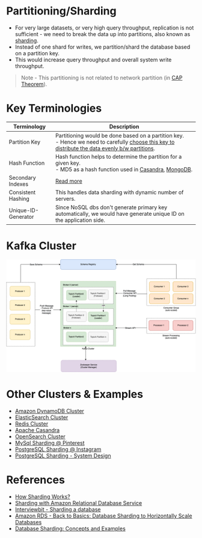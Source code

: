 # Partitioning/Sharding
- For very large datasets, or very high query throughput, replication is not sufficient - we need to break the data up into partitions, also known as [sharding](https://aws.amazon.com/what-is/database-sharding/).
- Instead of one shard for writes, we partition/shard the database based on a partition key. 
- This would increase query throughput and overall system write throughput.

> Note - This partitioning is not related to network partition (in [CAP Theorem](../../2_CAP&PACELCTheorems/CAPTheorem.md)).

# Key Terminologies

| Terminology         | Description                                                                                                                                                                                                          |
|---------------------|----------------------------------------------------------------------------------------------------------------------------------------------------------------------------------------------------------------------|
| Partition Key       | Partitioning would be done based on a partition key. <br/>- Hence we need to carefully [choose this key to distribute the data evenly b/w partitions](PartitionKey/Readme.md).                                       |
| Hash Function       | Hash function helps to determine the partition for a given key.<br/>- MD5 as a hash function used in [Casandra](../../11_WideColumn-Databases/ApacheCasandra.md), [MongoDB](../../10_Document-Databases/MongoAtlas/Readme.md). |
| Secondary Indexes   | [Read more](../../5_DatabaseInternals/Indexing.md)                                                                                                                                                                   |
| Consistent Hashing  | This handles data sharding with dynamic number of servers.                                                                                                                                                           |
| Unique-ID-Generator | Since NoSQL dbs don't generate primary key automatically, we would have generate unique ID on the application side.                                                                                                  |

# Kafka Cluster

![](../../../4_MessageBrokersEDA/Kafka/assets/Kafka-Architecture.drawio.png)

# Other Clusters & Examples
- [Amazon DynamoDB Cluster](../../../2_AWS/1_DatabaseServices/AmazonDynamoDB/Partioning.md)
- [ElasticSearch Cluster](../../9_Search-Databases/ElasticSearch/Sharding.md)
- [Redis Cluster](../../../2_AWS/1_DatabaseServices/AmazonElasticCache/ClusterMode.md)
- [Apache Casandra](../../11_WideColumn-Databases/ApacheCasandra.md)
- [OpenSearch Cluster](../../../2_AWS/1_DatabaseServices/AmazonOpenSearch/ManagedCluster.md)
- [MySql Sharding @ Pinterest](../../../1_TechStacks/Pinterest/MySQLSharding.md)
- [PostgreSQL Sharding @ Instagram](../../../1_TechStacks/Instagram/PostgreSharding.md)
- [PostgreSQL Sharding - System Design](../../../0_HLDUseCasesProblems/SocialNetworkFacebookInstagram/Readme.md)

# References
- [How Sharding Works?](https://medium.com/@jeeyoungk/how-sharding-works-b4dec46b3f6)
- [Sharding with Amazon Relational Database Service](https://aws.amazon.com/blogs/database/sharding-with-amazon-relational-database-service/)
- [Interviewbit - Sharding a database](https://www.interviewbit.com/problems/sharding-a-database/)
- [Amazon RDS - Back to Basics: Database Sharding to Horizontally Scale Databases](https://www.youtube.com/watch?v=9q-ZA6WtVy4)
- [Database Sharding: Concepts and Examples](https://www.mongodb.com/resources/products/capabilities/database-sharding-explained)
